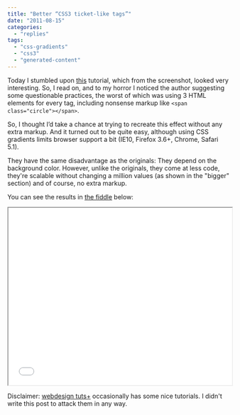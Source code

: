 ```yaml
---
title: "Better “CSS3 ticket-like tags”"
date: "2011-08-15"
categories: 
  - "replies"
tags: 
  - "css-gradients"
  - "css3"
  - "generated-content"
---
```


Today I stumbled upon [this](http://webdesign.tutsplus.com/tutorials/htmlcss-tutorials/quick-tip-create-pure-css3-ticket-like-tags/) tutorial, which from the screenshot, looked very interesting. So, I read on, and to my horror I noticed the author suggesting some questionable practices, the worst of which was using 3 HTML elements for every tag, including nonsense markup like `<span class="circle"></span>`.

So, I thought I’d take a chance at trying to recreate this effect without any extra markup. And it turned out to be quite easy, although using CSS gradients limits browser support a bit (IE10, Firefox 3.6+, Chrome, Safari 5.1).

They have the same disadvantage as the originals: They depend on the background color. However, unlike the originals, they come at less code, they're scalable without changing a million values (as shown in the "bigger" section) and of course, no extra markup.

You can see the results in [the fiddle](http://jsfiddle.net/leaverou/T9bmw/) below:

<iframe style="width: 100%; height: 400px" src="//jsfiddle.net/leaverou/T9bmw/embedded/result%2Ccss%2Chtml"></iframe>

Disclaimer: [webdesign tuts+](http://webdesign.tutsplus.com/) occasionally has some nice tutorials. I didn't write this post to attack them in any way.
